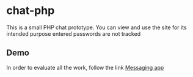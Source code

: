 # chat-php
This is a small PHP chat prototype.
You can view and use the site for its intended purpose entered passwords are not tracked

## Demo
In order to evaluate all the work, follow the link [Messaging app](https://mr-crodo.000webhostapp.com/)